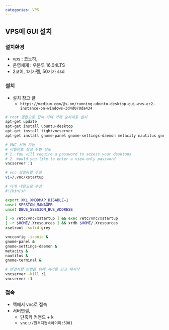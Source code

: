 ```yaml
---
categories: VPS
---
```


## VPS에 GUI 설치 

### 설치환경

* vps : 코노하, 
* 운영체재 : 우분투 16.04LTS
* 2코어, 1기가램, 50기가 ssd

### 설치

* 설치 참고 글
  * `https://medium.com/@s.on/running-ubuntu-desktop-gui-aws-ec2-instance-on-windows-3d4d070da434`

```bash
# root 권한으로 접속 하여 아래 순서대로 설치
apt-get update
apt-get install ubuntu-desktop
apt-get install tightvncserver
apt-get install gnome-panel gnome-settings-daemon metacity nautilus gnome-terminal

# VNC 서버 가능
# 비밀번호 설정 두번 정도
# 1. You will require a password to access your desktops
# 2. Would you like to enter a view-only password
vncserver :1

# vnc 설정파일 수정
vi~/.vnc/xstartup

# 아래 내용으로 수정
#!/bin/sh

export XKL_XMODMAP_DISABLE=1
unset SESSION_MANAGER
unset DBUS_SESSION_BUS_ADDRESS

[ -x /etc/vnc/xstartup ] && exec /etc/vnc/xstartup
[ -r $HOME/.Xresources ] && xrdb $HOME/.Xresources
xsetroot -solid grey

vncconfig -iconic &
gnome-panel &
gnome-settings-daemon &
metacity &
nautilus &
gnome-terminal &

# 변경사항 반영을 위해 서버를 끄고 재시작
vncserver -kill :1 
vncserver :1
```

### 접속

* 맥에서 vnc로 접속
* 서버연결, 
  * 단축키 커맨드 + k 
  * `vnc://원격지접속아이피:5901`